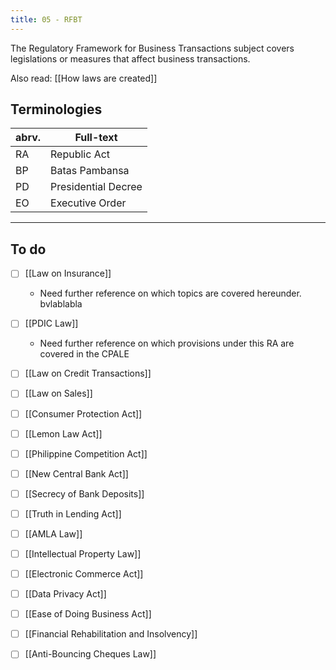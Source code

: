 ```yaml
---
title: 05 - RFBT
---
```


The Regulatory Framework for Business Transactions subject covers legislations or measures that affect business transactions.

Also read: [[How laws are created]]

## Terminologies

| abrv. | Full-text           |
| ----- | ------------------- |
| RA    | Republic Act        |
| BP    | Batas Pambansa      |
| PD    | Presidential Decree |
| EO    | Executive Order     |

---
## To do

- [ ] [[Law on Insurance]]
	- Need further reference on which topics are covered hereunder. bvlablabla
- [ ] [[PDIC Law]]
	- Need further reference on which provisions under this RA are covered in the CPALE

- [ ] [[Law on Credit Transactions]]
- [ ] [[Law on Sales]]
- [ ] [[Consumer Protection Act]]
- [ ] [[Lemon Law Act]]
- [ ] [[Philippine Competition Act]]
- [ ] [[New Central Bank Act]]
- [ ] [[Secrecy of Bank Deposits]]
- [ ] [[Truth in Lending Act]]
- [ ] [[AMLA Law]]
- [ ] [[Intellectual Property Law]]
- [ ] [[Electronic Commerce Act]]
- [ ] [[Data Privacy Act]]
- [ ] [[Ease of Doing Business Act]]
- [ ] [[Financial Rehabilitation and Insolvency]]
- [ ] [[Anti-Bouncing Cheques Law]]
